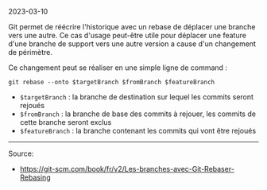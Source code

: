 
2023-03-10

Git permet de réécrire l'historique avec un rebase de déplacer une branche vers une autre. Ce cas d'usage peut-être utile pour déplacer une feature d'une branche de support vers une autre version a cause d'un changement de périmètre.

Ce changement peut se réaliser en une simple ligne de command :  

``` Shell
git rebase --onto $targetBranch $fromBranch $featureBranch
```

- `$targetBranch` : la branche de destination sur lequel les commits seront rejoués
- `$fromBranch` : la branche de base des commits à rejouer, les commits de cette branche seront exclus
- `$featureBranch` : la branche contenant les commits qui vont être rejoués

---

Source:
- https://git-scm.com/book/fr/v2/Les-branches-avec-Git-Rebaser-Rebasing